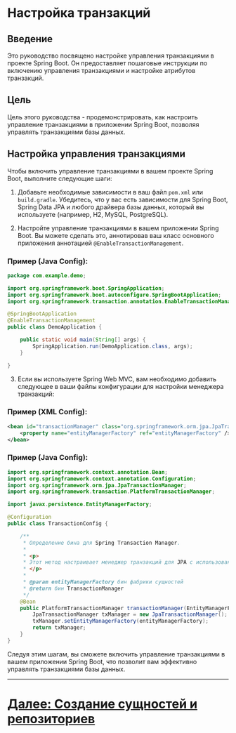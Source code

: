 # Настройка транзакций

## Введение

Это руководство посвящено настройке управления транзакциями в проекте Spring Boot. Он предоставляет пошаговые инструкции по включению управления транзакциями и настройке атрибутов транзакций.

## Цель

Цель этого руководства - продемонстрировать, как настроить управление транзакциями в приложении Spring Boot, позволяя управлять транзакциями базы данных.

## Настройка управления транзакциями

Чтобы включить управление транзакциями в вашем проекте Spring Boot, выполните следующие шаги:

1. Добавьте необходимые зависимости в ваш файл `pom.xml` или `build.gradle`. Убедитесь, что у вас есть зависимости для Spring Boot, Spring Data JPA и любого драйвера базы данных, который вы используете (например, H2, MySQL, PostgreSQL).

2. Настройте управление транзакциями в вашем приложении Spring Boot. Вы можете сделать это, аннотировав ваш класс основного приложения аннотацией `@EnableTransactionManagement`.

### Пример (Java Config):

```java
package com.example.demo;

import org.springframework.boot.SpringApplication;
import org.springframework.boot.autoconfigure.SpringBootApplication;
import org.springframework.transaction.annotation.EnableTransactionManagement;

@SpringBootApplication
@EnableTransactionManagement
public class DemoApplication {

    public static void main(String[] args) {
        SpringApplication.run(DemoApplication.class, args);
    }

}
```

3. Если вы используете Spring Web MVC, вам необходимо добавить следующее в ваши файлы конфигурации для настройки менеджера транзакций:

### Пример (XML Config):

```xml
<bean id="transactionManager" class="org.springframework.orm.jpa.JpaTransactionManager">
    <property name="entityManagerFactory" ref="entityManagerFactory" />
</bean>
```

### Пример (Java Config):

```java
import org.springframework.context.annotation.Bean;
import org.springframework.context.annotation.Configuration;
import org.springframework.orm.jpa.JpaTransactionManager;
import org.springframework.transaction.PlatformTransactionManager;

import javax.persistence.EntityManagerFactory;

@Configuration
public class TransactionConfig {

    /**
     * Определение бина для Spring Transaction Manager.
     *
     * <p>
     * Этот метод настраивает менеджер транзакций для JPA с использованием настроенной фабрики сущностей.
     * </p>
     *
     * @param entityManagerFactory бин фабрики сущностей
     * @return бин TransactionManager
     */
    @Bean
    public PlatformTransactionManager transactionManager(EntityManagerFactory entityManagerFactory) {
        JpaTransactionManager txManager = new JpaTransactionManager();
        txManager.setEntityManagerFactory(entityManagerFactory);
        return txManager;
    }
}
```

Следуя этим шагам, вы сможете включить управление транзакциями в вашем приложении Spring Boot, что позволит вам эффективно управлять транзакциями базы данных.

---

# [Далее: Создание сущностей и репозиториев](lessons/entities-and-repositories.md)